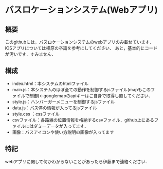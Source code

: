 # バスロケーションシステム(Webアプリ)

## 概要
このgithubには，バスロケーションシステムのwebアプリのみ載せています．
iOSアプリについては相原の卒論を参考にしてください．
あと，基本的にコードが汚いです．すみません．

## 構成
* index.html：本システムのhtmlファイル
* main.js：本システムのほぼ全ての動作を制御するjsファイル(mapもこのファイルで制御)←googlemapのapiキーはご自身で取得し直してください．
* style.js：ハンバーガーメニューを制御するjsファイル
* data.js：バス停の情報が入ってるjsファイル
* style.css ：cssファイル
* csvファイル：各路線の位置情報を格納するcsvファイル．github上にあるファイルにはダミーデータが入ってます．
* 画像：バスアイコンや使い方説明の画像が入ってます

## 特記
webアプリに関して何かわからないことがあったら伊藤まで連絡ください．
